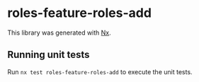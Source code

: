 # roles-feature-roles-add

This library was generated with [Nx](https://nx.dev).

## Running unit tests

Run `nx test roles-feature-roles-add` to execute the unit tests.
